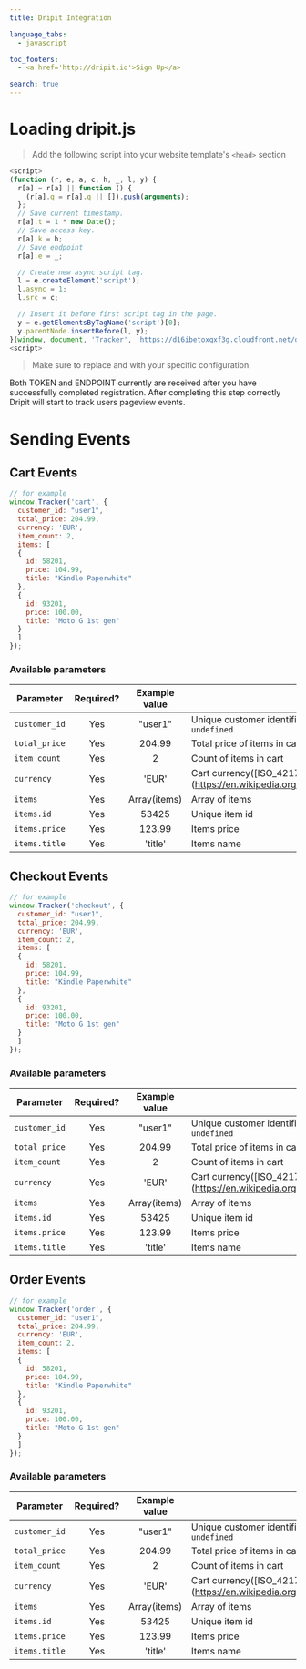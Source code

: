 ```yaml
---
title: Dripit Integration

language_tabs:
  - javascript

toc_footers:
  - <a href='http://dripit.io'>Sign Up</a>

search: true
---
```

# Loading dripit.js

> Add the following script into your website template's `<head>` section

```javascript
<script>
(function (r, e, a, c, h, _, l, y) {
  r[a] = r[a] || function () {
    (r[a].q = r[a].q || []).push(arguments);
  };
  // Save current timestamp.
  r[a].t = 1 * new Date();
  // Save access key.
  r[a].k = h;
  // Save endpoint
  r[a].e = _;

  // Create new async script tag.
  l = e.createElement('script');
  l.async = 1;
  l.src = c;

  // Insert it before first script tag in the page.
  y = e.getElementsByTagName('script')[0];
  y.parentNode.insertBefore(l, y);
}(window, document, 'Tracker', 'https://d16ibetoxqxf3g.cloudfront.net/dripit.js.gz', '<TOKEN>', '<ENDPOINT>'));
<script>
```

> Make sure to replace <TOKEN> and <ENDPOINT> with your specific configuration.

Both TOKEN and ENDPOINT currently are received after you have successfully completed registration. After completing this step correctly Dripit will start to track users pageview events.

# Sending Events

## Cart Events

```javascript
// for example
window.Tracker('cart', {
  customer_id: "user1",
  total_price: 204.99,
  currency: 'EUR',
  item_count: 2,
  items: [
  {
    id: 58201,
    price: 104.99,
    title: "Kindle Paperwhite"
  },
  {
    id: 93201,
    price: 100.00,
    title: "Moto G 1st gen"
  }
  ]
});
```


### Available parameters

| Parameter     | Required?     | Example value  | Description |
| ------------- |:-------------:|:--------------:| ----------- |
| `customer_id` | Yes           | "user1"        | Unique customer identifier (more info below). Set to `null` if `undefined` |
| `total_price` | Yes           | 204.99         | Total price of items in cart |
| `item_count`  | Yes           | 2              | Count of items in cart |
| `currency  `  | Yes           | 'EUR'          | Cart currency([ISO_4217 (https://en.wikipedia.org/wiki/ISO_4217#Currency_numbers)) |
| `items`       | Yes           | Array(items)   | Array of items |
| `items.id`    | Yes           | 53425          | Unique item id |
| `items.price` | Yes           | 123.99         | Items price    |
| `items.title` | Yes           | 'title'        | Items name     |


## Checkout Events

```javascript
// for example
window.Tracker('checkout', {
  customer_id: "user1",
  total_price: 204.99,
  currency: 'EUR',
  item_count: 2,
  items: [
  {
    id: 58201,
    price: 104.99,
    title: "Kindle Paperwhite"
  },
  {
    id: 93201,
    price: 100.00,
    title: "Moto G 1st gen"
  }
  ]
});
```


### Available parameters

| Parameter     | Required?     | Example value  | Description |
| ------------- |:-------------:|:--------------:| ----------- |
| `customer_id` | Yes           | "user1"        | Unique customer identifier (more info below). Set to `null` if `undefined` |
| `total_price` | Yes           | 204.99         | Total price of items in cart |
| `item_count`  | Yes           | 2              | Count of items in cart |
| `currency  `  | Yes           | 'EUR'          | Cart currency([ISO_4217 (https://en.wikipedia.org/wiki/ISO_4217#Currency_numbers)) |
| `items`       | Yes           | Array(items)   | Array of items |
| `items.id`    | Yes           | 53425          | Unique item id |
| `items.price` | Yes           | 123.99         | Items price    |
| `items.title` | Yes           | 'title'        | Items name     |

## Order Events

```javascript
// for example
window.Tracker('order', {
  customer_id: "user1",
  total_price: 204.99,
  currency: 'EUR',
  item_count: 2,
  items: [
  {
    id: 58201,
    price: 104.99,
    title: "Kindle Paperwhite"
  },
  {
    id: 93201,
    price: 100.00,
    title: "Moto G 1st gen"
  }
  ]
});
```


### Available parameters

| Parameter     | Required?     | Example value  | Description |
| ------------- |:-------------:|:--------------:| ----------- |
| `customer_id` | Yes           | "user1"        | Unique customer identifier (more info below). Set to `null` if `undefined` |
| `total_price` | Yes           | 204.99         | Total price of items in cart |
| `item_count`  | Yes           | 2              | Count of items in cart |
| `currency  `  | Yes           | 'EUR'          | Cart currency([ISO_4217 (https://en.wikipedia.org/wiki/ISO_4217#Currency_numbers)) |
| `items`       | Yes           | Array(items)   | Array of items |
| `items.id`    | Yes           | 53425          | Unique item id |
| `items.price` | Yes           | 123.99         | Items price    |
| `items.title` | Yes           | 'title'        | Items name     |


